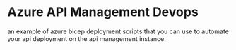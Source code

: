 # Azure API Management Devops

an example of azure bicep deployment scripts that you can use to automate your api deployment on the api management instance. 
